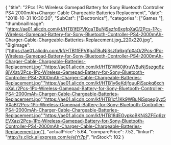 {
	"title": "2Pcs 1Pc Wireless  Gamepad Battery for Sony Bluetooth Controller PS4 2000mAh+Charger Cable Chargeable Batteries Replacement",
	"date": "2018-10-31 10:30:20",
	"SubCat": ["Electronics"],
	"categories": ["Games "],
	"thumbnailImage": "https://ae01.alicdn.com/kf/HTB1fEPVKgaTBuNjSszfq6xgfpXaO/2Pcs-1Pc-Wireless-Gamepad-Battery-for-Sony-Bluetooth-Controller-PS4-2000mAh-Charger-Cable-Chargeable-Batteries-Replacement.jpg_220x220.jpg",
	"BigImage": ["https://ae01.alicdn.com/kf/HTB1fEPVKgaTBuNjSszfq6xgfpXaO/2Pcs-1Pc-Wireless-Gamepad-Battery-for-Sony-Bluetooth-Controller-PS4-2000mAh-Charger-Cable-Chargeable-Batteries-Replacement.jpg","https://ae01.alicdn.com/kf/HTB1W60jKruWBuNjSszgq6z8jVXat/2Pcs-1Pc-Wireless-Gamepad-Battery-for-Sony-Bluetooth-Controller-PS4-2000mAh-Charger-Cable-Chargeable-Batteries-Replacement.jpg","https://ae01.alicdn.com/kf/HTB1y6eKdjfguuRjSspkq6xchpXaL/2Pcs-1Pc-Wireless-Gamepad-Battery-for-Sony-Bluetooth-Controller-PS4-2000mAh-Charger-Cable-Chargeable-Batteries-Replacement.jpg","https://ae01.alicdn.com/kf/HTB1cf.1Kk9WBuNjSspeq6yz5VXaB/2Pcs-1Pc-Wireless-Gamepad-Battery-for-Sony-Bluetooth-Controller-PS4-2000mAh-Charger-Cable-Chargeable-Batteries-Replacement.jpg","https://ae01.alicdn.com/kf/HTB18dEGvpkoBKNjSZFEq6zrEVXaz/2Pcs-1Pc-Wireless-Gamepad-Battery-for-Sony-Bluetooth-Controller-PS4-2000mAh-Charger-Cable-Chargeable-Batteries-Replacement.jpg"],
	"actualPrice": 5.64,
	"comparePrice": 7.52,
	"linkurl": "http://s.click.aliexpress.com/e/ejYt7pI",
	"inStock": 102
}
